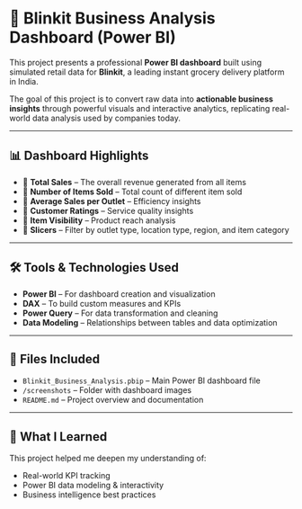 # 🛒 Blinkit Business Analysis Dashboard (Power BI)

This project presents a professional **Power BI dashboard** built using simulated retail data for **Blinkit**, a leading instant grocery delivery platform in India.

The goal of this project is to convert raw data into **actionable business insights** through powerful visuals and interactive analytics, replicating real-world data analysis used by companies today.

---

## 📊 Dashboard Highlights

* 🔹 **Total Sales** – The overall revenue generated from all items
* 🔹 **Number of Items Sold** – Total count of different item sold
* 🔹 **Average Sales per Outlet** – Efficiency insights
* 🔹 **Customer Ratings** – Service quality insights
* 🔹 **Item Visibility** – Product reach analysis
* 🔹 **Slicers** – Filter by outlet type, location type, region, and item category

---

## 🛠 Tools & Technologies Used

* **Power BI** – For dashboard creation and visualization
* **DAX** – To build custom measures and KPIs
* **Power Query** – For data transformation and cleaning
* **Data Modeling** – Relationships between tables and data optimization

---


## 📁 Files Included

* `Blinkit_Business_Analysis.pbip` – Main Power BI dashboard file
* `/screenshots` – Folder with dashboard images
* `README.md` – Project overview and documentation

---

## 🚀 What I Learned

This project helped me deepen my understanding of:

* Real-world KPI tracking
* Power BI data modeling & interactivity
* Business intelligence best practices

